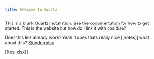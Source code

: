 ```yaml
---
title: Welcome to Quartz
---
```


This is a blank Quartz installation.
See the [documentation](https://quartz.jzhao.xyz) for how to get started.
This is the website but how do i link it with obsidian?


Does this link already work?
Yeah it does thats really nice
[[notes]]
what about this?
[Stunden.xlsx](file:/home/marcus/Downloads/)

[[test.xlsx]]